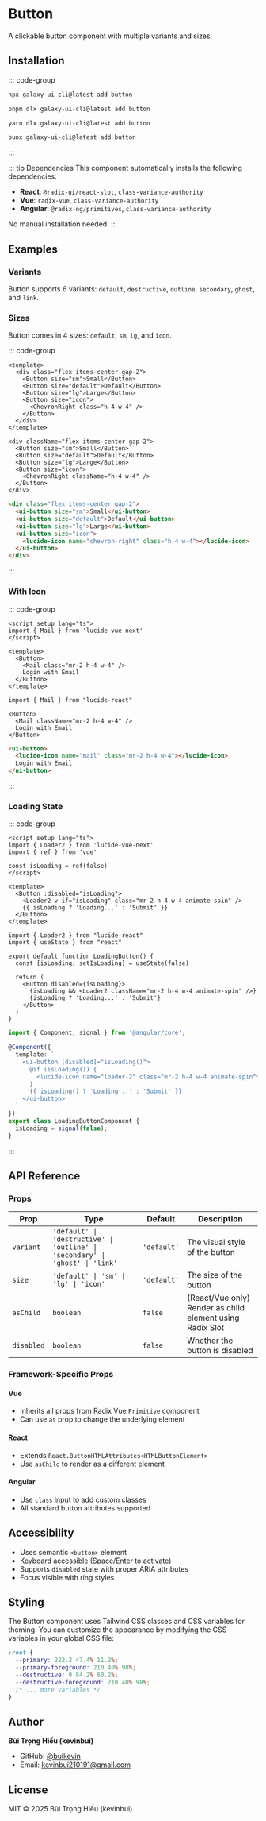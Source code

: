 # Button

A clickable button component with multiple variants and sizes.

<ComponentPreview name="ButtonDemo">
  <template #preview>
    <DemoContainer>
      <ButtonDemo />
    </DemoContainer>
  </template>
  <template #code>

::: code-group

```vue [Vue]
<script setup lang="ts">
import { Button } from '@/components/ui/button'
</script>

<template>
  <Button>Click me</Button>
</template>
```

```tsx [React]
import { Button } from "@/components/ui/button"

export default function App() {
  return <Button>Click me</Button>
}
```

```typescript [Angular]
import { Component } from '@angular/core';
import { ButtonComponent } from '@/components/ui/button';

@Component({
  selector: 'app-root',
  standalone: true,
  imports: [ButtonComponent],
  template: `<ui-button>Click me</ui-button>`
})
export class AppComponent {}
```

:::

  </template>
</ComponentPreview>

## Installation

::: code-group

```bash [npm]
npx galaxy-ui-cli@latest add button
```

```bash [pnpm]
pnpm dlx galaxy-ui-cli@latest add button
```

```bash [yarn]
yarn dlx galaxy-ui-cli@latest add button
```

```bash [bun]
bunx galaxy-ui-cli@latest add button
```

:::

::: tip Dependencies
This component automatically installs the following dependencies:
- **React**: `@radix-ui/react-slot`, `class-variance-authority`
- **Vue**: `radix-vue`, `class-variance-authority`
- **Angular**: `@radix-ng/primitives`, `class-variance-authority`

No manual installation needed!
:::

## Examples

### Variants

Button supports 6 variants: `default`, `destructive`, `outline`, `secondary`, `ghost`, and `link`.

<ComponentPreview name="ButtonVariants">
  <template #preview>
    <DemoContainer>
      <ButtonVariantsDemo />
    </DemoContainer>
  </template>
  <template #code>

::: code-group

```vue [Vue]
<template>
  <div class="flex gap-2">
    <Button variant="default">Default</Button>
    <Button variant="destructive">Destructive</Button>
    <Button variant="outline">Outline</Button>
    <Button variant="secondary">Secondary</Button>
    <Button variant="ghost">Ghost</Button>
    <Button variant="link">Link</Button>
  </div>
</template>
```

```tsx [React]
<div className="flex gap-2">
  <Button variant="default">Default</Button>
  <Button variant="destructive">Destructive</Button>
  <Button variant="outline">Outline</Button>
  <Button variant="secondary">Secondary</Button>
  <Button variant="ghost">Ghost</Button>
  <Button variant="link">Link</Button>
</div>
```

```html [Angular]
<div class="flex gap-2">
  <ui-button variant="default">Default</ui-button>
  <ui-button variant="destructive">Destructive</ui-button>
  <ui-button variant="outline">Outline</ui-button>
  <ui-button variant="secondary">Secondary</ui-button>
  <ui-button variant="ghost">Ghost</ui-button>
  <ui-button variant="link">Link</ui-button>
</div>
```

:::

  </template>
</ComponentPreview>

### Sizes

Button comes in 4 sizes: `default`, `sm`, `lg`, and `icon`.

::: code-group

```vue [Vue]
<template>
  <div class="flex items-center gap-2">
    <Button size="sm">Small</Button>
    <Button size="default">Default</Button>
    <Button size="lg">Large</Button>
    <Button size="icon">
      <ChevronRight class="h-4 w-4" />
    </Button>
  </div>
</template>
```

```tsx [React]
<div className="flex items-center gap-2">
  <Button size="sm">Small</Button>
  <Button size="default">Default</Button>
  <Button size="lg">Large</Button>
  <Button size="icon">
    <ChevronRight className="h-4 w-4" />
  </Button>
</div>
```

```html [Angular]
<div class="flex items-center gap-2">
  <ui-button size="sm">Small</ui-button>
  <ui-button size="default">Default</ui-button>
  <ui-button size="lg">Large</ui-button>
  <ui-button size="icon">
    <lucide-icon name="chevron-right" class="h-4 w-4"></lucide-icon>
  </ui-button>
</div>
```

:::

### With Icon

::: code-group

```vue [Vue]
<script setup lang="ts">
import { Mail } from 'lucide-vue-next'
</script>

<template>
  <Button>
    <Mail class="mr-2 h-4 w-4" />
    Login with Email
  </Button>
</template>
```

```tsx [React]
import { Mail } from "lucide-react"

<Button>
  <Mail className="mr-2 h-4 w-4" />
  Login with Email
</Button>
```

```html [Angular]
<ui-button>
  <lucide-icon name="mail" class="mr-2 h-4 w-4"></lucide-icon>
  Login with Email
</ui-button>
```

:::

### Loading State

::: code-group

```vue [Vue]
<script setup lang="ts">
import { Loader2 } from 'lucide-vue-next'
import { ref } from 'vue'

const isLoading = ref(false)
</script>

<template>
  <Button :disabled="isLoading">
    <Loader2 v-if="isLoading" class="mr-2 h-4 w-4 animate-spin" />
    {{ isLoading ? 'Loading...' : 'Submit' }}
  </Button>
</template>
```

```tsx [React]
import { Loader2 } from "lucide-react"
import { useState } from "react"

export default function LoadingButton() {
  const [isLoading, setIsLoading] = useState(false)

  return (
    <Button disabled={isLoading}>
      {isLoading && <Loader2 className="mr-2 h-4 w-4 animate-spin" />}
      {isLoading ? 'Loading...' : 'Submit'}
    </Button>
  )
}
```

```typescript [Angular]
import { Component, signal } from '@angular/core';

@Component({
  template: `
    <ui-button [disabled]="isLoading()">
      @if (isLoading()) {
        <lucide-icon name="loader-2" class="mr-2 h-4 w-4 animate-spin"></lucide-icon>
      }
      {{ isLoading() ? 'Loading...' : 'Submit' }}
    </ui-button>
  `
})
export class LoadingButtonComponent {
  isLoading = signal(false);
}
```

:::

## API Reference

### Props

| Prop | Type | Default | Description |
|------|------|---------|-------------|
| `variant` | `'default' \| 'destructive' \| 'outline' \| 'secondary' \| 'ghost' \| 'link'` | `'default'` | The visual style of the button |
| `size` | `'default' \| 'sm' \| 'lg' \| 'icon'` | `'default'` | The size of the button |
| `asChild` | `boolean` | `false` | (React/Vue only) Render as child element using Radix Slot |
| `disabled` | `boolean` | `false` | Whether the button is disabled |

### Framework-Specific Props

#### Vue
- Inherits all props from Radix Vue `Primitive` component
- Can use `as` prop to change the underlying element

#### React
- Extends `React.ButtonHTMLAttributes<HTMLButtonElement>`
- Use `asChild` to render as a different element

#### Angular
- Use `class` input to add custom classes
- All standard button attributes supported

## Accessibility

- Uses semantic `<button>` element
- Keyboard accessible (Space/Enter to activate)
- Supports `disabled` state with proper ARIA attributes
- Focus visible with ring styles

## Styling

The Button component uses Tailwind CSS classes and CSS variables for theming. You can customize the appearance by modifying the CSS variables in your global CSS file:

```css
:root {
  --primary: 222.2 47.4% 11.2%;
  --primary-foreground: 210 40% 98%;
  --destructive: 0 84.2% 60.2%;
  --destructive-foreground: 210 40% 98%;
  /* ... more variables */
}
```

## Author

**Bùi Trọng Hiếu (kevinbui)**
- GitHub: [@buikevin](https://github.com/buikevin)
- Email: kevinbui210191@gmail.com

## License

MIT © 2025 Bùi Trọng Hiếu (kevinbui)
